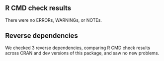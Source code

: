 ## R CMD check results

There were no ERRORs, WARNINGs, or NOTEs.

## Reverse dependencies

We checked 3 reverse dependencies, comparing R CMD check results across CRAN and dev versions of this package, and saw no new problems.
